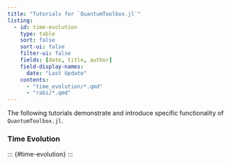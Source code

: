 ```yaml
---
title: "Tutorials for `QuantumToolbox.jl`"
listing:
  - id: time-evolution
    type: table
    sort: false
    sort-ui: false
    filter-ui: false
    fields: [date, title, author]
    field-display-names:
      date: "Last Update"
    contents:
      - "time_evolution/*.qmd"
      - "rabi/*.qmd"
---
```


The following tutorials demonstrate and introduce specific functionality of `QuantumToolbox.jl`.

### Time Evolution

::: {#time-evolution}
:::